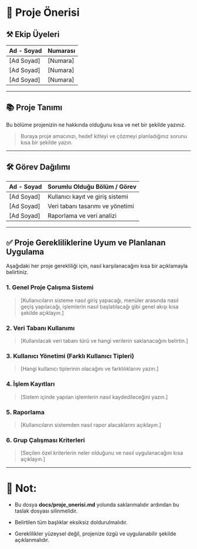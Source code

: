 
# 📄 Proje Önerisi

  

## ⚒️ Ekip Üyeleri

  

| Ad - Soyad |  Numarası |
|----------------------|------------------|
| [Ad Soyad]           | [Numara]          |
| [Ad Soyad]           | [Numara]          |
| [Ad Soyad]           | [Numara]          |


  

---

  

## 📚 Proje Tanımı

  

Bu bölüme projenizin ne hakkında olduğunu kısa ve net bir şekilde yazınız.

  

> Buraya proje amacınızı, hedef kitleyi ve çözmeyi planladığınız sorunu kısa bir şekilde yazın.

  

---

  

## 🛠️ Görev Dağılımı

  

| Ad - Soyad | Sorumlu Olduğu Bölüm / Görev       |
|----------------------|------------------------------------|
| [Ad Soyad]           | Kullanıcı kayıt ve giriş sistemi   |
| [Ad Soyad]           | Veri tabanı tasarımı ve yönetimi   |
| [Ad Soyad]           | Raporlama ve veri analizi          |


  

---

  

## ✅ Proje Gerekliliklerine Uyum ve Planlanan Uygulama

  

Aşağıdaki her proje gerekliliği için, nasıl karşılanacağını kısa bir açıklamayla belirtiniz.

  

### 1. Genel Proje Çalışma Sistemi


> [Kullanıcıların sisteme nasıl giriş yapacağı, menüler arasında nasıl geçiş yapılacağı, işlemlerin nasıl başlatılacağı gibi genel akışı kısa şekilde açıklayın.]

  

### 2. Veri Tabanı Kullanımı

> [Kullanılacak veri tabanı türü ve hangi verilerin saklanacağını belirtin.]

  

### 3. Kullanıcı Yönetimi (Farklı Kullanıcı Tipleri)

> [Hangi kullanıcı tiplerinin olacağını ve farklılıklarını yazın.]

  

### 4. İşlem Kayıtları

> [Sistem içinde yapılan işlemlerin nasıl kaydedileceğini yazın.]

  

### 5. Raporlama

> [Kullanıcıların sistemden nasıl rapor alacaklarını açıklayın.]

  

### 6. Grup Çalışması Kriterleri

> [Seçilen özel kriterlerin neler olduğunu ve nasıl uygulanacağını kısa açıklayın.]

  

---

  

# 📌 Not:

- Bu dosya **docs/proje_onerisi.md** yolunda saklanmalıdır ardından bu taslak dosyası silinmelidir.

- Belirtilen tüm başlıklar eksiksiz doldurulmalıdır.

- Gereklilikler yüzeysel değil, projenize özgü ve uygulanabilir şekilde açıklanmalıdır.
